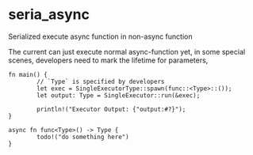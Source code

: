 # seria_async
Serialized execute async function in non-async function


The current can just execute normal async-function yet, 
in some special scenes, developers need to mark the lifetime for parameters,

```
fn main() {
        // `Type` is specified by developers
        let exec = SingleExecutorType::spawn(func::<Type>::());
        let output: Type = SingleExecutor::run(&exec);

        println!("Executor Output: {"output:#?}");
}

async fn func<Type>() -> Type {
        todo!("do something here")
}

```